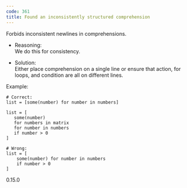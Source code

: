 ```yaml
---
code: 361
title: Found an inconsistently structured comprehension
---
```


Forbids inconsistent newlines in comprehensions.

  - Reasoning:  
    We do this for consistency.

  - Solution:  
    Either place comprehension on a single line or ensure that action,
    for loops, and condition are all on different lines.

Example:

    # Correct:
    list = [some(number) for number in numbers]
    
    list = [
       some(number)
       for numbers in matrix
       for number in numbers
       if number > 0
    ]
    
    # Wrong:
    list = [
        some(number) for number in numbers
        if number > 0
    ]

<div class="versionadded">

0.15.0

</div>